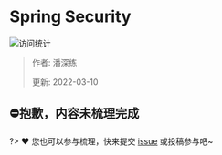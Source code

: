 # Spring Security

![访问统计](https://visitor-badge.glitch.me/badge?page_id=senlypan.spring.06-spring-security&left_color=blue&right_color=red)

> 作者: 潘深练
>
> 更新: 2022-03-10

## ⛔抱歉，内容未梳理完成
?> ❤️ 您也可以参与梳理，快来提交 [issue](https://github.com/senlypan/spring-docs/issues) 或投稿参与吧~

